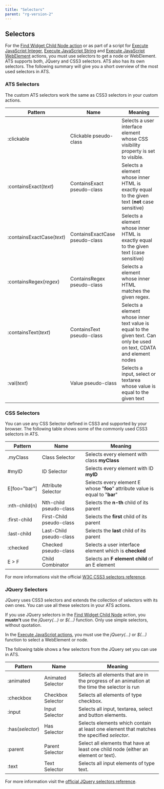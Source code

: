 ```yaml
---
title: "Selectors"
parent: "rg-version-2"
---
```


## Selectors

For the [Find Widget Child Node action](find-widget-child-node) or as part of a script for [Execute JavaScript Integer](execute-javascript-integer), [Execute JavaScript String](execute-javascript-string) and [Execute JavaScript WebElement](execute-javascript-webelement) actions, you must use selectors to get a node or WebElement.
ATS supports both, JQuery and CSS3 selectors. ATS also has its own selectors. The following summary will give you a short overview of the most used selectors in ATS. 

### ATS Selectors

The custom ATS selectors work the same as CSS3 selectors in your custom actions.

| Pattern                    | Name                           | Meaning                                  |
| -------------------------- | ------------------------------ | ---------------------------------------- |
| :clickable                 | Clickable pseudo-class         | Selects a user interface element whose CSS visibility property is set to visible. |
| :containsExact(*text*)     | ContainsExact pseudo-class     | Selects a element whose inner HTML is exactly equal to the given text (**not** case sensitive) |
| :containsExactCase(*text*) | ContainsExactCase pseudo-class | Selects a element whose inner HTML is exactly equal to the given text (case sensitive) |
| :containsRegex(*regex*)    | ContainsRegex pseudo-class     | Selects a element whose inner HTML matches the given regex. |
| :containsText(*text*)      | ContainsText pseudo-class      | Selects a element whose inner text value is equal to the given text. Can only be used on text, CDATA and element nodes |
| :val(*text*)               | Value pseudo-class             | Selects a input, select or textarea whose value is equal to the given text |

### CSS Selectors

You can use any CSS Selector defined in CSS3 and supported by your browser. The following table shows some of the commonly used CSS3 selectors in ATS.

| Pattern       | Name                     | Meaning                                  |
| ------------- | ------------------------ | ---------------------------------------- |
| .myClass      | Class Selector           | Selects every element with class **myClass** |
| #myID         | ID Selector              | Selects every element with ID **myID**   |
| E[foo="bar"]  | Attribute Selector       | Selects every element E  whose "**foo**" attribute value is equal to "**bar**" |
| :nth-child(n) | Nth-child pseudo-class   | Selects the **n-th** child of its parent |
| :first-child  | First-Child pseudo-class | Selects the **first** child of its parent |
| :last-child   | Last-Child pseudo-class  | Selects the **last** child of its parent |
| :checked      | Checked pseudo-class     | Selects a user interface element which is **checked** |
| E > F         | Child Combinator         | Selects an **F element child** of an E element |

For more informations visit the official [W3C CSS3 selectors reference](http://www.w3.org/TR/css3-selectors/).

### JQuery Selectors

JQuery uses CSS3 selectors and extends the collection of selectors with its own ones. You can use all these selectors in your ATS actions.

If you use JQuery selectors in the [Find Widget Child Node](find-widget-child-node) action, you **mustn't** use the *jQuery(...)* or *$(...)* function. Only use simple selectors, without quotation.

In the [Execute JavaScript actions](execute-javascript-integer), you must use the *jQuery(...)* or *$(...)* function to select a WebElement or node.

The following table shows a few selectors from the JQuery set you can use in ATS.

| Pattern          | Name              | Meaning                                  |
| ---------------- | ----------------- | ---------------------------------------- |
| :animated        | Animated Selector | Selects all elements that are in the progress of an animation at the time the selector is run |
| :checkbox        | Checkbox Selector | Selects all elements of type checkbox.   |
| :input           | Input Selector    | Selects all input, textarea, select and button elements. |
| :has(*selector*) | Has Selector      | Selects elements which contain at least one element that matches the specified *selector*. |
| :parent          | Parent Selector   | Select all elements that have at least one child node (either an element or text). |
| :text            | Text Selector     | Selects all input elements of type text. |

For more information visit the [official JQuery selectors reference](https://api.jquery.com/category/selectors/).
